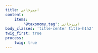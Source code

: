 ```yaml
---
title: امیرخانی
content:
    items:  
        '@taxonomy.tag': امیرخانی
body_classes: 'title-center title-h1h2'
twig_first: true
process:
    twig: true
---
```

